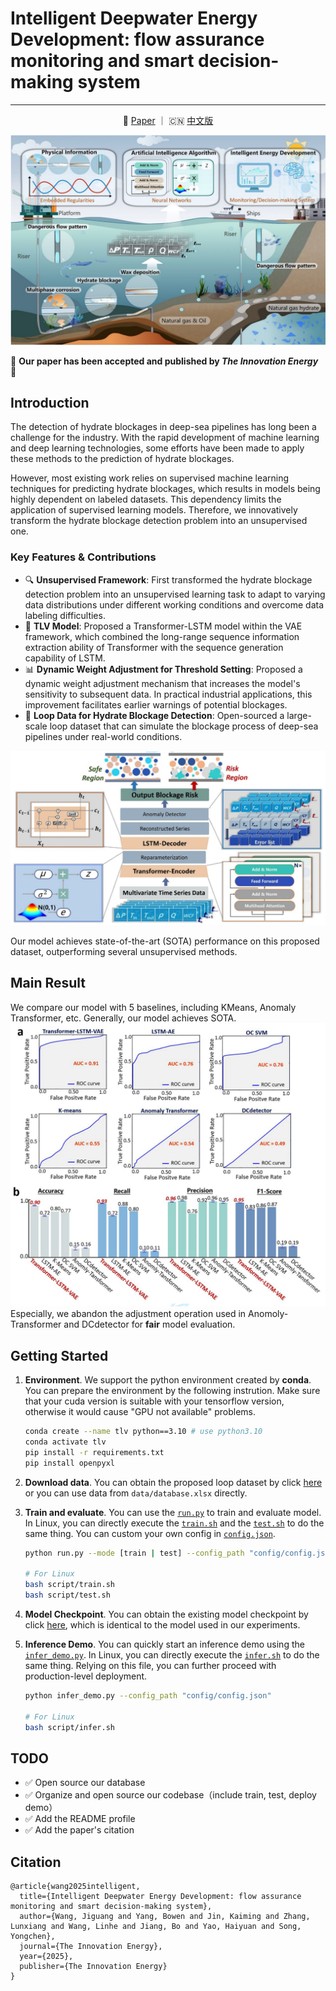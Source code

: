 # Intelligent Deepwater Energy Development: flow assurance monitoring and smart decision-making system
---
<p align="center">
 📑 <a  href="https://www.the-innovation.org/article/doi/10.59717/j.xinn-energy.2025.100081" target="_blank">Paper</a> ｜ 🇨🇳 <a  href="https://github.com/IDED-TLV/IDED-TLV/blob/main/README_zh.md">中文版</a> 
<p>

![](asset/overview.png)

🎉 **Our paper has been accepted and published by _The Innovation Energy_** 🎉

## Introduction

The detection of hydrate blockages in deep-sea pipelines has long been a challenge for the industry. With the rapid development of machine learning and deep learning technologies, some efforts have been made to apply these methods to the prediction of hydrate blockages. 

However, most existing work relies on supervised machine learning techniques for predicting hydrate blockages, which results in models being highly dependent on labeled datasets. This dependency limits the application of supervised learning models. Therefore, we innovatively transform the hydrate blockage detection problem into an unsupervised one.


### Key Features & Contributions
- 🔍 **Unsupervised Framework**: First transformed the hydrate blockage detection problem into an unsupervised learning task to adapt to varying data distributions under different working conditions and overcome data labeling difficulties.
- 🧠 **TLV Model**: Proposed a Transformer-LSTM model within the VAE framework, which combined the long-range sequence information extraction ability of Transformer with the sequence generation capability of LSTM.
- 📊 **Dynamic Weight Adjustment for Threshold Setting**: Proposed a dynamic weight adjustment mechanism that increases the model's sensitivity to subsequent data. In practical industrial applications, this improvement facilitates earlier warnings of potential blockages.
- 📁 **Loop Data for Hydrate Blockage Detection**: Open-sourced a large-scale loop dataset that can simulate the blockage process of deep-sea pipelines under real-world conditions.

![Model Architecture](asset/model.png)

Our model achieves state-of-the-art (SOTA) performance on this proposed dataset, outperforming several unsupervised methods.

## Main Result
We compare our model with 5 baselines, including KMeans, Anomaly Transformer, etc. Generally, our model achieves SOTA.
![](asset/result.png)
Especially, we abandon the adjustment operation used in Anomoly-Transformer and DCdetector for **fair** model evaluation.

## Getting Started

1. **Environment**. We support the python environment created by **conda**. You can prepare the environment by the following instrution. Make sure that your cuda version is suitable with your tensorflow version, otherwise it would cause "GPU not available" problems.

   ```bash
   conda create --name tlv python==3.10 # use python3.10
   conda activate tlv
   pip install -r requirements.txt
   pip install openpyxl
   ```

2. **Download data**. You can obtain the proposed loop dataset by click [here ](https://github.com/IDED-TLV/IDED-TLV/blob/main/data/Database.xlsx) or you can use data from `data/database.xlsx` directly.

3. **Train and evaluate**. You can use the [`run.py`](https://github.com/IDED-TLV/IDED-TLV/blob/main/run.py) to train and evaluate model. In Linux, you can directly execute the [`train.sh`](https://github.com/IDED-TLV/IDED-TLV/blob/main/script/train.sh) and the [`test.sh`](https://github.com/IDED-TLV/IDED-TLV/blob/main/script/test.sh) to do the same thing. You can custom your own config in [`config.json`](https://github.com/IDED-TLV/IDED-TLV/blob/main/config/config.json).

   ```bash
   python run.py --mode [train | test] --config_path "config/config.json"
   
   # For Linux
   bash script/train.sh
   bash script/test.sh
   ```

4. **Model Checkpoint**. You can obtain the existing model checkpoint by click [here](https://github.com/IDED-TLV/IDED-TLV/blob/main/model_pth/transformer-lstm-vae-all-feature.h5), which is identical to the model used in our experiments.

5. **Inference Demo**. You can quickly start an inference demo using the [`infer_demo.py`](https://github.com/IDED-TLV/IDED-TLV/blob/main/infer_demo.py). In Linux, you can directly execute the [`infer.sh`](https://github.com/IDED-TLV/IDED-TLV/blob/main/script/train.sh) to do the same thing. Relying on this file, you can further proceed with production-level deployment.

   ```bash
   python infer_demo.py --config_path "config/config.json"
   
   # For Linux
   bash script/infer.sh
   ```

## TODO

- ✅ Open source our database
- ✅ Organize and open source our codebase（include train, test, deploy demo）
- ✅ Add the README profile
- ✅ Add the paper's citation

## Citation

```
@article{wang2025intelligent,
  title={Intelligent Deepwater Energy Development: flow assurance monitoring and smart decision-making system},
  author={Wang, Jiguang and Yang, Bowen and Jin, Kaiming and Zhang, Lunxiang and Wang, Linhe and Jiang, Bo and Yao, Haiyuan and Song, Yongchen},
  journal={The Innovation Energy},
  year={2025},
  publisher={The Innovation Energy}
}
```

